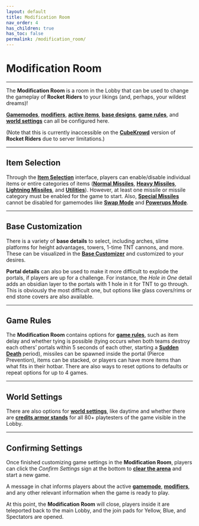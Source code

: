 ```yaml
---
layout: default
title: Modification Room
nav_order: 4
has_children: true
has_toc: false
permalink: /modification_room/
---
```

# **Modification Room**
--- 

The **Modification Room** is a room in the Lobby that can be used to change the gameplay of **Rocket Riders** to your likings (and, perhaps, your wildest dreams)!

**[Gamemodes](https://zeroniaserver.github.io/RocketRidersWiki/gamemodes)**, **[modifiers](https://zeroniaserver.github.io/RocketRidersWiki/modification_room/modifiers)**, **[active items](https://zeroniaserver.github.io/RocketRidersWiki/modification_room/item_selection)**, **[base designs](https://zeroniaserver.github.io/RocketRidersWiki/modification_room/base_customizer)**, **[game rules](https://zeroniaserver.github.io/RocketRidersWiki/modification_room/game_rules)**, and **[world settings](https://zeroniaserver.github.io/RocketRidersWiki/modification_room/world_settings)** can all be configured here.

(Note that this is currently inaccessible on the **[CubeKrowd](https://cubekrowd.net/)** version of **Rocket Riders** due to server limitations.)

---
## Item Selection
Through the **[Item Selection](https://zeroniaserver.github.io/RocketRidersWiki/modification_room/item_selection)** interface, players can enable/disable individual items or entire categories of items (**[Normal Missiles](https://zeroniaserver.github.io/RocketRidersWiki/missiles/normal_missiles)**, **[Heavy Missiles](https://zeroniaserver.github.io/RocketRidersWiki/missiles/heavy_missiles)**, **[Lightning Missiles](https://zeroniaserver.github.io/RocketRidersWiki/missiles/lightning_missiles)**, and **[Utilities](https://zeroniaserver.github.io/RocketRidersWiki/utilites)**). However, at least one missile or missile category must be enabled for the game to start. Also, **[Special Missiles](https://zeroniaserver.github.io/RocketRidersWiki/missiles/special_missiles)** cannot be disabled for gamemodes like **[Swap Mode](https://zeroniaserver.github.io/RocketRidersWiki/gamemodes/swap)** and **[Powerups Mode](https://zeroniaserver.github.io/RocketRidersWiki/gamemodes/powerups)**.

---
## Base Customization
There is a variety of **base details** to select, including arches, slime platforms for height advantages, towers, 1-time TNT cannons, and more. These can be visualized in the **[Base Customizer](https://zeroniaserver.github.io/RocketRidersWiki/modification_room/base_customizer)** and customized to your desires.

**Portal details** can also be used to make it more difficult to explode the portals, if players are up for a challenge. For instance, the *Hole in One* detail adds an obsidian layer to the portals with 1 hole in it for TNT to go through. This is obviously the most difficult one, but options like glass covers/rims or end stone covers are also available.

---
## Game Rules
The **Modification Room** contains options for **[game rules](https://zeroniaserver.github.io/RocketRidersWiki/modification_room/game_rules)**, such as item delay and whether tying is possible (tying occurs when both teams destroy each others’ portals within 5 seconds of each other, starting a **[Sudden Death](https://zeroniaserver.github.io/RocketRidersWiki/misc/sudden_death)** period), missiles can be spawned inside the portal (Pierce Prevention), items can be stacked, or players can have more items than what fits in their hotbar. There are also ways to reset options to defaults or repeat options for up to 4 games.

---
## World Settings
There are also options for **[world settings](https://zeroniaserver.github.io/RocketRidersWiki/modification_room/world_settings)**, like daytime and whether there are **[credits armor stands](https://zeroniaserver.github.io/RocketRidersWiki/misc/credits_armor_stands)** for all 80+ playtesters of the game visible in the Lobby.

---
## Confirming Settings
Once finished customizing game settings in the **Modification Room**, players can click the _Confirm Settings_ sign at the bottom to **[clear the arena](https://zeroniaserver.github.io/RocketRidersWiki/behind_the_scenes/arena_clearing)** and start a new game.

A message in chat informs players about the active **[gamemode](https://zeroniaserver.github.io/RocketRidersWiki/gamemodes)**, **[modifiers](https://zeroniaserver.github.io/RocketRidersWiki/modification_room/modifiers)**, and any other relevant information when the game is ready to play.

At this point, the **Modification Room** will close, players inside it are teleported back to the main Lobby, and the join pads for Yellow, Blue, and Spectators are opened.